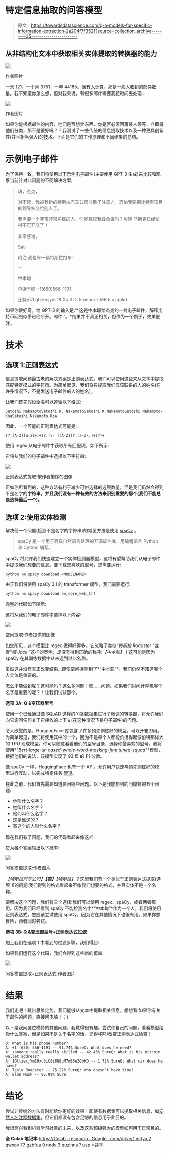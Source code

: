 # 特定信息抽取的问答模型

> 原文：<https://towardsdatascience.com/q-a-models-for-specific-information-extraction-2a204f7f3521?source=collection_archive---------35----------------------->

## 从非结构化文本中获取相关实体提取的转换器的能力

![](img/2f155d1081b46ddf28e67954e603133a.png)

作者图片

一天 121，一个月 3751，一年 44165。据[有人计算](https://www.campaignmonitor.com/resources/knowledge-base/how-many-emails-does-the-average-person-receive-per-day/#:~:text=Keeping%20all%20this%20in%20mind,will%20be%20closer%20to%20126.)，那是一般人收到的邮件数量。我不知道你怎么想，但对我来说，有很多邮件需要我花时间去处理…

![](img/9c4b0887ed18b9449e32122502f09a13.png)

作者图片

如果你能根据邮件的内容、他们是否想卖东西、你是否必须回覆某人等等，立即将他们分类，那不是很好吗？？我测试了一些传统的信息提取技术以及一种更具创新性(并且相当强大)的技术。下面是它们的工作原理和不同结果的总结。

# 示例电子邮件

为了保持一致，我们将使用以下示例电子邮件(主要使用 GPT-3 生成)来比较和观察当前针对此问题的不同解决方案:

> 嗨，杰克，
> 
> 对不起，我被我新的特斯拉汽车公司分散了注意力，恐怕我要把比特币项目的领导权交给别人了。
> 
> 我需要一个非常非常熟练的人。你能建议我任命谁吗？埃隆·马斯克已经忙得不可开交了！
> 
> 非常感谢，
> 
> Sat。
> 
> 附注:我也有一辆特斯拉跑车！
> 
> —
> 
> 中本聪
> 
> 电话号码:+1(650)566–1191
> 
> 比特币:1 gttzecjym 19 Xu 3 IC 8 neum 7 MB 5 uzqbkd

如果你很好奇，给 GPT-3 的输入是:“*这是中本聪给杰克的一封电子邮件，解释比特币网络似乎已经断开。邮件:“。*结果并不真正相关，但作为一个例子，效果很好。

# 技术

## 选项 1:正则表达式

信息提取问题最古老的解决方案是正则表达式。我们可以使用这些来从文本中提取匹配特定模式的字符串。为简单起见，我们将只提取我们应该联系的人的姓名(在许多情况下，不是发送电子邮件的人的姓名)。

让我们首先假设全名可以遵循以下格式:

```
Satoshi NakamotoSatoshi K. NakamotoSatoshi K NakamotoSatoshi Nakamoto-KoaSatoshi Nakamoto Koa
```

因此，一个可能的正则表达式可能是:

```
(?:[A-Z][a-z]+)+(?:[\- ][A-Z](?:[a-z\.]+)?)+
```

使用 regex 从电子邮件中获取所有匹配项，如下所示:

它将从我们的电子邮件中选择以下字符串:

![](img/e6d0d184371bf696a1d3845a115f08ee.png)

正则表达式提取:按作者排序的图像

正如你所看到的，这种方法有利于减少可供选择的选项数量，但是我们仍然会得到不是名字的**字符串，并且我们没有一种有效的方法来识别重要的那个(我们不能总是选择最后一个)。**

## 选项 2:使用实体检测

解决前一个问题(检测不是名字的字符串)的常见方法是使用 [spaCy](https://spacy.io/) 。

> spaCy 是一个用于高级自然语言处理的开源软件库，用编程语言 Python 和 Cython 编写。

spaCy 将允许我们快速建立一个实体检测器模型，这将有望帮助我们从电子邮件中提取我们想要的信息。要下载您喜欢的型号，您需要运行:

```
python -m spacy download <MODELNAME>
```

由于我们将使用 spaCy 3.1 的 transformer 模型，我们需要运行:

```
python -m spacy download en_core_web_trf
```

完整的代码如下所示:

这将从我们的电子邮件中选择以下内容:

![](img/72332d5e20b9a64aaa213e3bfb962756.png)

空间提取:作者提供的图像

如您所见，这个模型比 regex 做得好得多。它忽略了类似“*特斯拉 Roadster* ”或者“*嗨 Jack* ”这样的案例，却没有得到正确的称呼:*【中本聪】*！这可能是因为 spaCy 在其训练数据中从未遇到过此名称。

虽然这并没有真正改变结果…即使空间探测到了*“中本聪”*，我们仍然不知道哪个人实体是重要的。

怎么才能做到呢？这可能吗？这么多问题！嗯……问题。如果我们只问计算机哪个名字是重要的呢？！让我们试试那个。

**选项 3A: Q &变压器型号**

使用一个已经通过像 [SQuAD](https://rajpurkar.github.io/SQuAD-explorer/) 这样的问答数据集进行了微调的转换器，将允许我们向它询问任何关于它接收的上下文(在这种情况下是电子邮件)的问题。

令人欣慰的是，HuggingFace 库包含了许多预先训练好的模型，可以开箱即用。为简单起见，我们将使用其中的一个，因为不是每个人都能负担得起像伯特那样大的 TPU 现成模型。你可以随意看看他们的型号目录，选择你最喜欢的型号。我将使用*"*[Bert-large-un cased-whole-word-masking-fine tuned-squad](https://huggingface.co/bert-large-uncased-whole-word-masking-finetuned-squad)*"*模型，根据他们的说法，该模型实现了 93.15 的 F1 分数。

像 spaCy 一样，HuggingFace 也有一个 API，允许用户快速与预先训练好的模型进行互动，以完成特定任务:[管道](https://huggingface.co/transformers/main_classes/pipelines.html)。

在此之前，我们首先需要知道要问哪些问题。以下是我能想到的问模特的五个问题:

*   他叫什么名字？
*   她叫什么名字？
*   他们叫什么名字？
*   这是谁送的？
*   寄这个的人叫什么名字？

现在我们有了问题，我们的代码看起来像这样:

它为每个答案输出以下概率:

![](img/b22aafbf012b08beb7c83f72ce7d258b.png)

问答模型提取:作者图片

*【特斯拉汽车公司】**【聪】**【特斯拉】*？这里我们有一个类似于正则表达式提取(选项 1)的问题:我们得到的格式看起来不像我们想要的格式，并且实体不是一个名称。

要解决这个问题，我们有三个选择:我们可以使用 regex、spaCy，或者两者都用。因为我们已经看到 spaCy 不能检测名字*“中本聪”*作为一个人，我们将使用正则表达式。您应该尝试使用 spaCy，因为它在其他情况下也很有用。如果你想冒险，两者同时尝试。

**选项 3B: Q &变压器型号+正则表达式过滤**

加上我们在选项 1 中看到的过滤步骤，我们得到:

如果我们运行这个代码，我们会得到这些新的概率:

![](img/dab58216f024a63b1fc989bb2bcf78ed.png)

问答模型提取+正则表达式:作者图片

# 结果

我们走吧！跳出思维定势，我们能够从文本中提取相关信息。想想看:如果你有关于邮件的问题，直接问电脑！；)

以下是我问这位模特的其他问题，我觉得很有趣。尝试你自己的问题，看看模型给你什么答案，但是如果不是关于名字的话，记得移除/改变正则表达式检查！

```
Q: What is his phone number?
A: +1 (650) 566–1191 -- 91.74% SureQ: What does he need?
A: someone really really skilled -- 42.43% SureQ: What is his bitcoin wallet address?
A: 1GttzecjYm19xu3iC8i8NEuM7mB5uZQbKD -- 1.72% SureQ: What car does he have?
A: Tesla Roadster -- 75.22% SureQ: Who doesn't have time?
A: Elon Musk -- 95.99% Sure
```

# 结论

尝试非传统的方法有时能给你更好的效果！即使有数据集可以提取相关信息，如[安然人名注释数据集](https://www.cs.cmu.edu/~einat/datasets.html)，但它们都没有包含足够的信息用于此目的。

我很高兴看到机器学习社区的未来，以及这些超级强大的模型如何用于日常目的。

**全 Colab 笔记本**:[https://Colab . research . Google . com/drive/1 nctya 2 qwxov 77 gzbfua 9 nndv 3 quzinns？usp =共享](https://colab.research.google.com/drive/1nCTYA2QWxov77GzBFuA9nndv3QUZInns?usp=sharing)